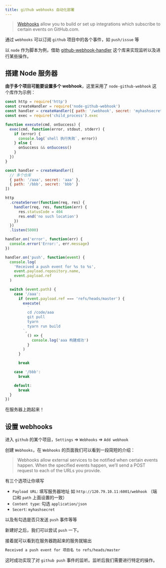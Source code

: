 ```yaml
---
title: github webhooks 自动化部署
---
```


> [Webhooks](https://developer.github.com/webhooks/) allow you to build or set up integrations which subscribe to certain events on GitHub.com.

通过 `webhooks` 可以订阅 `github` 项目中的各个事件，如 `push/issue` 等

以 `node` 作为脚本为例，借助 [github-webhook-handler](https://github.com/rvagg/github-webhook-handler) 这个库来实现监听以及进行某些操作。

## 搭建 Node 服务器

**由于多个项目可能要设置多个 webhook**，这里采用了 `node-github-webhook` 这个库作为示例：

```js
const http = require('http')
const createHandler = require('node-github-webhook')
const handler = createHandler({ path: '/webhook', secret: 'myhashsecret' })
const exec = require('child_process').exec

function execute(cmd, onSuccess) {
  exec(cmd, function(error, stdout, stderr) {
    if (error) {
      console.log(`shell 执行失败`, error))
    } else {
      onSuccess && onSuccess()
    }
  })
}

const handler = createHandler([
  // 多个仓库
  { path: '/aaa', secret: 'aaa' },
  { path: '/bbb', secret: 'bbb' }
])

http
  .createServer(function(req, res) {
    handler(req, res, function(err) {
      res.statusCode = 404
      res.end('no such location')
    })
  })
  .listen(5000)

handler.on('error', function(err) {
  console.error('Error:', err.message)
})

handler.on('push', function(event) {
  console.log(
    'Received a push event for %s to %s',
    event.payload.repository.name,
    event.payload.ref
  )

  switch (event.path) {
    case '/aaa':
      if (event.payload.ref === 'refs/heads/master') {
        execute(
          `
          cd /code/aaa
          git pull
          tyarn
          tyarn run build
        `,
          () => {
            console.log('aaa 构建成功')
          }
        )
      }

      break

    case '/bbb':
      break

    default:
      break
  }
})
```

在服务器上跑起来！

## 设置 webhooks

进入 `github` 的某个项目，`Settings` => `Webhooks` => `Add webhook`

创建 `Webhooks`，在 `Webhooks` 的页面我们可以看到一段简短的介绍：

> Webhooks allow external services to be notified when certain events happen. When the specified events happen, we’ll send a POST request to each of the URLs you provide.

有三个选项让你填写

- `Payload URL`: 填写服务器地址 如 `http://120.79.10.11:6001/webhook` （端口和 `path` 上面设置的一致）
- `Content type`: 勾选 `application/json`
- `Secert`: `myhashsecret`

以及有勾选是否只发送 `push` 事件等等

新建好之后，我们可以尝试 `push` 一下。

接着就可以看到在服务器跑起来的服务就输出

```bash
Received a push event for 项目名 to refs/heads/master
```

这时成功实现了对 `github push` 事件的监听。监听后我们需要进行特定的操作。
